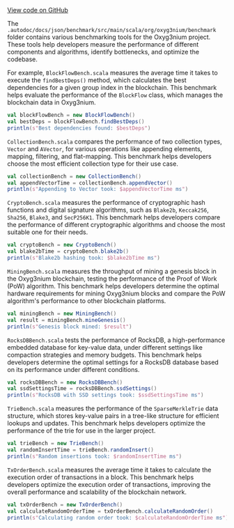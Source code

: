 [View code on GitHub](https://github.com/oxyg3nium/oxyg3nium/.autodoc/docs/json/benchmark/src/main/scala/org/oxyg3nium/benchmark)

The `.autodoc/docs/json/benchmark/src/main/scala/org/oxyg3nium/benchmark` folder contains various benchmarking tools for the Oxyg3nium project. These tools help developers measure the performance of different components and algorithms, identify bottlenecks, and optimize the codebase.

For example, `BlockFlowBench.scala` measures the average time it takes to execute the `findBestDeps()` method, which calculates the best dependencies for a given group index in the blockchain. This benchmark helps evaluate the performance of the `BlockFlow` class, which manages the blockchain data in Oxyg3nium.

```scala
val blockFlowBench = new BlockFlowBench()
val bestDeps = blockFlowBench.findBestDeps()
println(s"Best dependencies found: $bestDeps")
```

`CollectionBench.scala` compares the performance of two collection types, `Vector` and `AVector`, for various operations like appending elements, mapping, filtering, and flat-mapping. This benchmark helps developers choose the most efficient collection type for their use case.

```scala
val collectionBench = new CollectionBench()
val appendVectorTime = collectionBench.appendVector()
println(s"Appending to Vector took: $appendVectorTime ms")
```

`CryptoBench.scala` measures the performance of cryptographic hash functions and digital signature algorithms, such as `Blake2b`, `Keccak256`, `Sha256`, `Blake3`, and `SecP256K1`. This benchmark helps developers compare the performance of different cryptographic algorithms and choose the most suitable one for their needs.

```scala
val cryptoBench = new CryptoBench()
val blake2bTime = cryptoBench.blake2b()
println(s"Blake2b hashing took: $blake2bTime ms")
```

`MiningBench.scala` measures the throughput of mining a genesis block in the Oxyg3nium blockchain, testing the performance of the Proof of Work (PoW) algorithm. This benchmark helps developers determine the optimal hardware requirements for mining Oxyg3nium blocks and compare the PoW algorithm's performance to other blockchain platforms.

```scala
val miningBench = new MiningBench()
val result = miningBench.mineGenesis()
println(s"Genesis block mined: $result")
```

`RocksDBBench.scala` tests the performance of RocksDB, a high-performance embedded database for key-value data, under different settings like compaction strategies and memory budgets. This benchmark helps developers determine the optimal settings for a RocksDB database based on its performance under different conditions.

```scala
val rocksDBBench = new RocksDBBench()
val ssdSettingsTime = rocksDBBench.ssdSettings()
println(s"RocksDB with SSD settings took: $ssdSettingsTime ms")
```

`TrieBench.scala` measures the performance of the `SparseMerkleTrie` data structure, which stores key-value pairs in a tree-like structure for efficient lookups and updates. This benchmark helps developers optimize the performance of the trie for use in the larger project.

```scala
val trieBench = new TrieBench()
val randomInsertTime = trieBench.randomInsert()
println(s"Random insertions took: $randomInsertTime ms")
```

`TxOrderBench.scala` measures the average time it takes to calculate the execution order of transactions in a block. This benchmark helps developers optimize the execution order of transactions, improving the overall performance and scalability of the blockchain network.

```scala
val txOrderBench = new TxOrderBench()
val calculateRandomOrderTime = txOrderBench.calculateRandomOrder()
println(s"Calculating random order took: $calculateRandomOrderTime ms")
```
